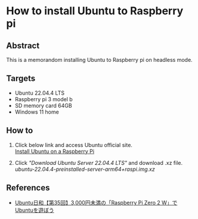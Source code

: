 # How to install Ubuntu to Raspberry pi

## Abstract
This is a memorandom installing Ubuntu to Raspberry pi on headless mode. 

## Targets
- Ubuntu 22.04.4 LTS
- Raspberry pi 3 model b
- SD memory card 64GB
- Windows 11 home

## How to
1. Click below link and access Ubuntu official site.  
   [Install Ubuntu on a Raspberry Pi](https://ubuntu.com/download/raspberry-pi)  
  
2. Click *"Download Ubuntu Server 22.04.4 LTS"* and download .xz file.  
   *ubuntu-22.04.4-preinstalled-server-arm64+raspi.img.xz*  


## References  
- [Ubuntu日和【第35回】3,000円未満の「Raspberry Pi Zero 2 W」でUbuntuを遊ぼう](https://pc.watch.impress.co.jp/docs/column/ubuntu/1531425.html)
